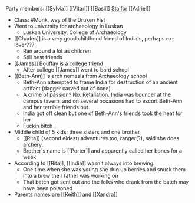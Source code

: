 Party members: [[Sylvia]] [[Vitari]] [[Basil]] [Stalfor](PCs/Current/Stalfor.md) [[Adriel]] 

- Class: #Monk, way of the Druken Fist
- Went to university for archaeology in Luskan
	- Luskan University, College of Archaeology
- [[Charles]] is a very good childhood friend of India's, perhaps ex-lover???
	- Ran around a lot as children
	- Still best friends
- [[James]] Bouffay is a college friend
	- After college [[James]] went to bard school
- [[Beth-Ann]] is arch nemesis from Archaeology school
	- Beth-Ann attempted to frame India for destruction of an ancient artifact (dagger carved out of bone)
	- A crime of passion? No. Retaliation. India was bouncer at the campus tavern, and on several occasions had to escort Beth-Ann and her terrible friends out.
	- India got off clean but one of Beth-Ann's friends took the heat for her
	- Fuckin bitch
- Middle child of 5 kids; three sisters and one brother
	- [[Rita]] (second eldest) adventures too, ranger(?), said she does archery.
	- Brother's name is [[Porter]] and apparently called her bones for a week
- According to [[Rita]], [[India]] wasn't always into brewing.
	- One time when she was young she dug up berries and snuck them into a brew their father was working on
	- That batch got sent out and the folks who drank from the batch may have been poisoned
- Parents names are [[Keith]] and [[Xandra]]